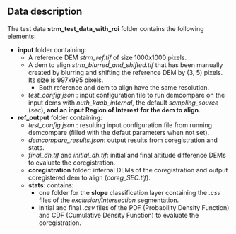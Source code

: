 ## Data description

The test data **strm_test_data_with_roi** folder contains the following elements:

* **input** folder containing:
  * A reference DEM *strm_ref.tif* of size 1000x1000 pixels.
  * A dem to align *strm_blurred_and_shifted.tif* that has been manually created by blurring and shifting the reference DEM by (3, 5) pixels. Its size is 997x995 pixels.
    * Both reference and dem to align have the same resolution.
  * *test_config.json* : input configuration file to run demcompare on the input dems with *nuth_kaab_internal*, the default *sampling_source* (*sec*), **and an input Region of Interest for the dem to align**.
* **ref_output** folder containing:
  * *test_config.json* : resulting input configuration file from running demcompare (filled with the defaut parameters when not set).
  * *demcompare_results.json*: output results from coregistration and stats.
  * *final_dh.tif* and *initial_dh.tif*: initial and final altitude difference DEMs to evaluate the coregistration.
  * **coregistration** folder: internal DEMs of the coregistration and output coregistered dem to align (*coreg_SEC.tif*).
  * **stats**: contains:
    * one folder for the **slope** classification layer containing the *.csv* files of the *exclusion/intersection* segmentation.
    * initial and final *.csv* files of the PDF (Probability Density Function) and CDF (Cumulative Density Function) to evaluate the coregistration.